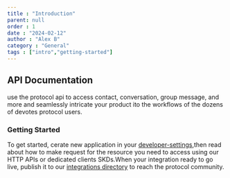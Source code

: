 ```yaml
---
title : "Introduction"
parent: null
order : 1
date : "2024-02-12"
author : "Alex B"
category : "General"
tags : ["intro","getting-started"]
---
```


## API Documentation
use the protocol api to access contact, conversation, group message, and more and seamlessly intricate your product ito the workflows of the dozens of devotes protocol users.

### Getting Started
To get started, cerate new application in your [developer-settings](/dev-settings),then read about how to make request for the resource you need to access using our HTTP APIs or dedicated clients SKDs.When your integration ready to go live, publish it to our [integrations directory](/integrations-directory) to reach the protocol community.